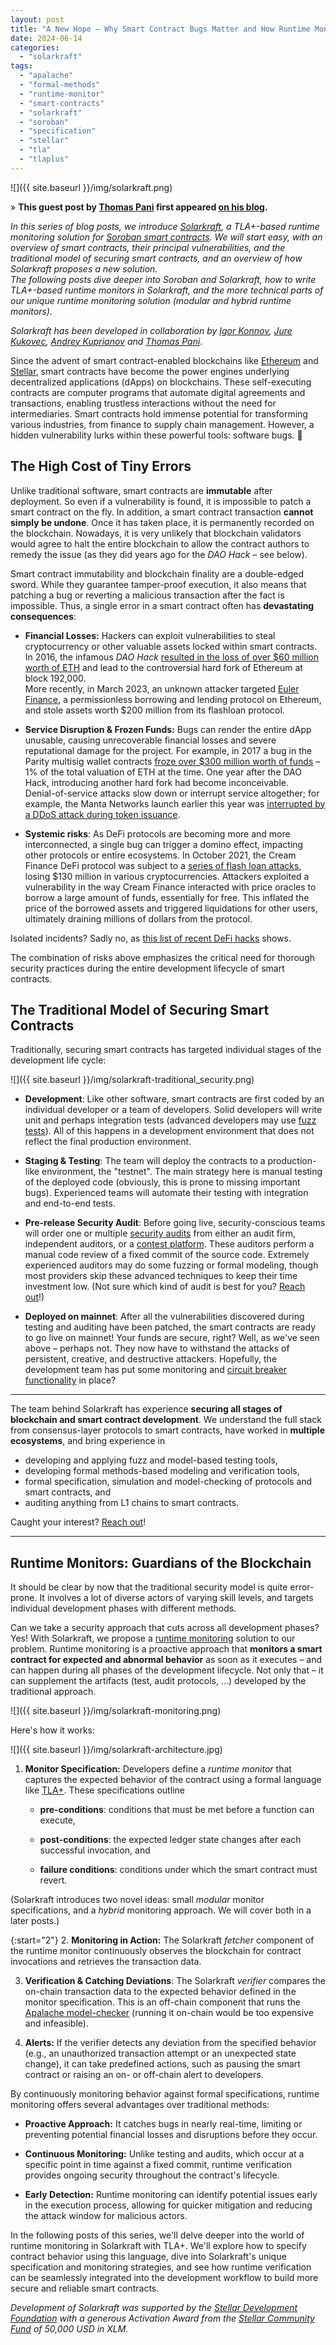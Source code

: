 ```yaml
---
layout: post
title: "A New Hope – Why Smart Contract Bugs Matter and How Runtime Monitoring Saves the Day (Solarkraft #1)"
date: 2024-06-14
categories: 
  - "solarkraft"
tags: 
  - "apalache"
  - "formal-methods"
  - "runtime-monitor"
  - "smart-contracts"
  - "solarkraft"
  - "soroban"
  - "specification"
  - "stellar"
  - "tla"
  - "tlaplus"
---
```


![]({{ site.baseurl }}/img/solarkraft.png)

» **This guest post by [Thomas Pani][] first appeared [on his blog][part1].**

_In this series of blog posts, we introduce [Solarkraft][], a TLA+-based runtime monitoring solution for [Soroban smart contracts][Soroban]. We will start easy, with an overview of smart contracts, their principal vulnerabilities, and the traditional model of securing smart contracts, and an overview of how Solarkraft proposes a new solution._  
_The following posts dive deeper into Soroban and Solarkraft, how to write TLA+-based runtime monitors in Solarkraft, and the more technical parts of our unique runtime monitoring solution (modular and hybrid runtime monitors)._

_Solarkraft has been developed in collaboration by [Igor Konnov][], [Jure Kukovec][], [Andrey Kuprianov][] and [Thomas Pani][]._

Since the advent of smart contract-enabled blockchains like [Ethereum][] and [Stellar][], smart contracts have become the power engines underlying decentralized applications (dApps) on blockchains. These self-executing contracts are computer programs that automate digital agreements and transactions, enabling trustless interactions without the need for intermediaries. Smart contracts hold immense potential for transforming various industries, from finance to supply chain management. However, a hidden vulnerability lurks within these powerful tools: software bugs. 🐛

## The High Cost of Tiny Errors

Unlike traditional software, smart contracts are **immutable** after deployment. So even if a vulnerability is found, it is impossible to patch a smart contract on the fly. In addition, a smart contract transaction **cannot simply be undone**. Once it has taken place, it is permanently recorded on the blockchain. Nowadays, it is very unlikely that blockchain validators would agree to halt the entire blockchain to allow the contract authors to remedy the issue (as they did years ago for the _DAO Hack_ – see below).

Smart contract immutability and blockchain finality are a double-edged sword. While they guarantee tamper-proof execution, it also means that patching a bug or reverting a malicious transaction after the fact is impossible. Thus, a single error in a smart contract often has **devastating consequences**:

- **Financial Losses:** Hackers can exploit vulnerabilities to steal cryptocurrency or other valuable assets locked within smart contracts. In 2016, the infamous _DAO Hack_ [resulted in the loss of over $60 million worth of ETH][DAO Hack] and lead to the controversial hard fork of Ethereum at block 192,000.  
More recently, in March 2023, an unknown attacker targeted [Euler Finance][Euler Finance hack], a permissionless borrowing and lending protocol on Ethereum, and stole assets worth $200 million from its flashloan protocol.

- **Service Disruption & Frozen Funds:** Bugs can render the entire dApp unusable, causing unrecoverable financial losses and severe reputational damage for the project. For example, in 2017 a bug in the Parity multisig wallet contracts [froze over $300 million worth of funds][Parity hack] – 1% of the total valuation of ETH at the time. One year after the DAO Hack, introducing another hard fork had become inconceivable.  
Denial-of-service attacks slow down or interrupt service altogether; for example, the Manta Networks launch earlier this year was [interrupted by a DDoS attack during token issuance][Manta attack].

- **Systemic risks**: As DeFi protocols are becoming more and more interconnected, a single bug can trigger a domino effect, impacting other protocols or entire ecosystems. In October 2021, the Cream Finance DeFi protocol was subject to a [series of flash loan attacks][Cream Finance hack], losing $130 million in various cryptocurrencies. Attackers exploited a vulnerability in the way Cream Finance interacted with price oracles to borrow a large amount of funds, essentially for free. This inflated the price of the borrowed assets and triggered liquidations for other users, ultimately draining millions of dollars from the protocol.

Isolated incidents? Sadly no, as [this list of recent DeFi hacks](https://rekt.news/) shows.

The combination of risks above emphasizes the critical need for thorough security practices during the entire development lifecycle of smart contracts.

## The Traditional Model of Securing Smart Contracts

Traditionally, securing smart contracts has targeted individual stages of the development life cycle:

![]({{ site.baseurl }}/img/solarkraft-traditional_security.png)

- **Development**: Like other software, smart contracts are first coded by an individual developer or a team of developers. Solid developers will write unit and perhaps integration tests (advanced developers may use [fuzz tests][]). All of this happens in a development environment that does not reflect the final production environment.

- **Staging & Testing**: The team will deploy the contracts to a production-like environment, the "testnet". The main strategy here is manual testing of the deployed code (obviously, this is prone to missing important bugs). Experienced teams will automate their testing with integration and end-to-end tests.

- **Pre-release Security Audit**: Before going live, security-conscious teams will order one or multiple [security audits][Audits] from either an audit firm, independent auditors, or a [contest platform][Audits]. These auditors perform a manual code review of a fixed commit of the source code. Extremely experienced auditors may do some fuzzing or formal modeling, though most providers skip these advanced techniques to keep their time investment low. (Not sure which kind of audit is best for you? [Reach out][Contact]!)

- **Deployed on mainnet**: After all the vulnerabilities discovered during testing and auditing have been patched, the smart contracts are ready to go live on mainnet! Your funds are secure, right? Well, as we've seen above – perhaps not. They now have to withstand the attacks of persistent, creative, and destructive attackers. Hopefully, the development team has put some monitoring and [circuit breaker functionality][circuit breaker] in place?

---

The team behind Solarkraft has experience **securing all stages of blockchain and smart contract development**. We understand the full stack from consensus-layer protocols to smart contracts, have worked in **multiple ecosystems**, and bring experience in

- developing and applying fuzz and model-based testing tools,
- developing formal methods-based modeling and verification tools,
- formal specification, simulation and model-checking of protocols and smart contracts, and
- auditing anything from L1 chains to smart contracts.

Caught your interest? [Reach out][Contact]!

---

## Runtime Monitors: Guardians of the Blockchain

It should be clear by now that the traditional security model is quite error-prone. It involves a lot of diverse actors of varying skill levels, and targets individual development phases with different methods.

Can we take a security approach that cuts across all development phases?  
Yes! With Solarkraft, we propose a [runtime monitoring][] solution to our problem. Runtime monitoring is a proactive approach that **monitors a smart contract for expected and abnormal behavior** as soon as it executes – and can happen during all phases of the development lifecycle. Not only that – it can supplement the artifacts (test, audit protocols, ...) developed by the traditional approach.

![]({{ site.baseurl }}/img/solarkraft-monitoring.png)

Here's how it works:

![]({{ site.baseurl }}/img/solarkraft-architecture.jpg)

1. **Monitor Specification:** Developers define a _runtime monitor_ that captures the expected behavior of the contract using a formal language like [TLA+][]. These specifications outline
    - **pre-conditions**: conditions that must be met before a function can execute,
    
    - **post-conditions**: the expected ledger state changes after each successful invocation, and
    
    - **failure conditions**: conditions under which the smart contract must revert.

(Solarkraft introduces two novel ideas: small _modular_ monitor specifications, and a _hybrid_ monitoring approach. We will cover both in a later posts.)

{:start="2"}
2. **Monitoring in Action:** The Solarkraft _fetcher_ component of the runtime monitor continuously observes the blockchain for contract invocations and retrieves the transaction data.

3. **Verification & Catching Deviations**: The Solarkraft _verifier_ compares the on-chain transaction data to the expected behavior defined in the monitor specification. This is an off-chain component that runs the [Apalache model-checker][Apalache] (running it on-chain would be too expensive and infeasible).

4. **Alerts:** If the verifier detects any deviation from the specified behavior (e.g., an unauthorized transaction attempt or an unexpected state change), it can take predefined actions, such as pausing the smart contract or raising an on- or off-chain alert to developers.

By continuously monitoring behavior against formal specifications, runtime monitoring offers several advantages over traditional methods:

- **Proactive Approach:** It catches bugs in nearly real-time, limiting or preventing potential financial losses and disruptions before they occur.

- **Continuous Monitoring:** Unlike testing and audits, which occur at a specific point in time against a fixed commit, runtime verification provides ongoing security throughout the contract's lifecycle.

- **Early Detection:** Runtime monitoring can identify potential issues early in the execution process, allowing for quicker mitigation and reducing the attack window for malicious actors.

In the following posts of this series, we'll delve deeper into the world of runtime monitoring in Solarkraft with TLA+. We'll explore how to specify contract behavior using this language, dive into Solarkraft's unique specification and monitoring strategies, and see how runtime verification can be seamlessly integrated into the development workflow to build more secure and reliable smart contracts.

_Development of Solarkraft was supported by the [Stellar Development Foundation][] with a generous Activation Award from the [Stellar Community Fund][] of 50,000 USD in XLM._


[Apalache]: https://konnov.phd/portfolio/apalache/
[Solarkraft]: https://thpani.net/solarkraft/
[Audits]: https://thpani.net/audits/
[Contact]: https://thpani.net/#contact

[part1]: https://thpani.net/2024/06/why-smart-contract-bugs-matter-and-how-runtime-monitoring-saves-the-day-solarkraft-1/
[part2]: https://thpani.net/2024/06/small-and-modular-runtime-monitors-in-tla-for-soroban-smart-contracts-solarkraft-2/

[Igor Konnov]: https://konnov.phd
[Jure Kukovec]: https://www.linkedin.com/in/jure-kukovec/
[Andrey Kuprianov]: https://www.linkedin.com/in/andrey-kuprianov/
[Thomas Pani]: https://thpani.net

[Soroban]: https://stellar.org/soroban
[Stellar Community Fund]: https://communityfund.stellar.org
[Stellar Development Foundation]: https://stellar.org/foundation

[Ethereum]: https://en.wikipedia.org/wiki/Ethereum
[Stellar]: https://en.wikipedia.org/wiki/Stellar_\(payment_network\)
[TLA+]: https://en.wikipedia.org/wiki/TLA%2B
[circuit breaker]: https://en.wikipedia.org/wiki/Circuit_breaker_design_pattern
[fuzz tests]: https://en.wikipedia.org/wiki/Fuzzing
[runtime monitoring]: https://en.wikipedia.org/wiki/Runtime_verification

[DAO Hack]: https://www.gemini.com/cryptopedia/the-dao-hack-makerdao
[Euler Finance hack]: https://www.chainalysis.com/blog/euler-finance-flash-loan-attack/
[Parity hack]: https://www.theguardian.com/technology/2017/nov/08/cryptocurrency-300m-dollars-stolen-bug-ether
[Manta attack]: https://www.coindesk.com/tech/2024/01/19/manta-network-hit-by-ddos-attack-day-after-token-issuance/
[Cream Finance hack]: https://medium.com/immunefi/hack-analysis-cream-finance-oct-2021-fc222d913fc5
[Rekt]: https://rekt.news/